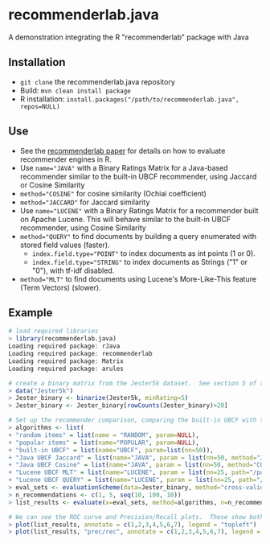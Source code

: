 # recommenderlab.java
A demonstration integrating the R "recommenderlab" package with Java

## Installation
* `git clone` the recommenderlab.java repository
* Build: `mvn clean install package`
* R installation: `install.packages("/path/to/recommenderlab.java", repos=NULL)`

## Use
* See the [recommenderlab paper](https://cran.r-project.org/web/packages/recommenderlab/vignettes/recommenderlab.pdf) for details on how to evaluate recommender engines in R.
* Use `name="JAVA"` with a Binary Ratings Matrix for a Java-based recommender similar to the built-in UBCF recommender, using Jaccard or Cosine Similarity
 * `method="COSINE"` for cosine similarity (Ochiai coefficient)
 * `method="JACCARD"` for Jaccard similarity
* Use `name="LUCENE"` with a Binary Ratings Matrix for a recommender built on Apache Lucene.  This will behave similar to the built-in UBCF recommender, using Cosine Similarity
 * `method="QUERY"` to find documents by building a query enumerated with stored field values (faster).
   * `index.field.type="POINT"` to index documents as int points (1 or 0).
   * `index.field.type="STRING"` to index documents as Strings ("1" or "0"), with tf-idf disabled.
 * `method="MLT"` to find documents using Lucene's More-Like-This feature (Term Vectors) (slower).

## Example
```R
# load required libraries
> library(recommenderlab.java)
Loading required package: rJava
Loading required package: recommenderlab
Loading required package: Matrix
Loading required package: arules

# create a binary matrix from the Jester5k dataset.  See section 5 of the recommenderlab paper for more information.
> data("Jester5k")
> Jester_binary <- binarize(Jester5k, minRating=5)
> Jester_binary <- Jester_binary[rowCounts(Jester_binary)>20]

# Set up the recommender comparison, comparing the built-in UBCF with this Java version, and also the "random" and "popular" algorithms.  We're using k-fold cross-validation, trying stepwise between 1 and 100 recommendations.
> algorithms <- list(
+ "random items" = list(name = "RANDOM", param=NULL),
+ "popular items" = list(name="POPULAR", param=NULL),
+ "built-in UBCF" = list(name="UBCF", param=list(nn=50)),
+ "Java UBCF Jaccard" = list(name="JAVA", param = list(nn=50, method="JACCARD")),
+ "Java UBCF Cosine" = list(name="JAVA", param = list(nn=50, method="COSINE")),
+ "Lucene UBCF MLT" = list(name="LUCENE", param = list(nn=25, path="/path/to/save/lucene/index/on/disk", method="MLT", index.field.type="POINT")),
+ "Lucene UBCF QUERY" = list(name="LUCENE", param = list(nn=25, path="/path/to/save/lucene/index/on/disk", method="QUERY")))
> eval_sets <- evaluationScheme(data=Jester_binary, method="cross-validation", k=4, given=5)
> n_recommendations <- c(1, 5, seq(10, 100, 10))
> list_results <- evaluate(x=eval_sets, method=algorithms, n=n_recommendations)

# We can see the ROC curve and Precision/Recall plots.  These show both the in-memory Java version and the Lucene version performing close to the built-in UBCF version.  The "popular" method is nearly as good while recommending random items performs poorly.
> plot(list_results, annotate = c(1,2,3,4,5,6,7), legend = "topleft")
> plot(list_results, "prec/rec", annotate = c(1,2,3,4,5,6,7), legend = "bottomright")
```
